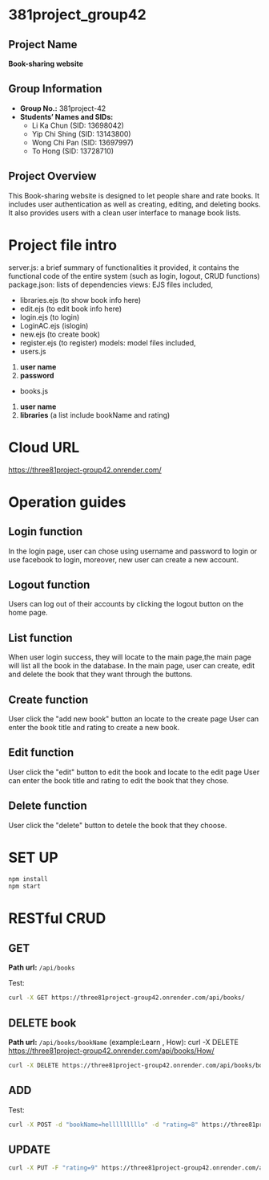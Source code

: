 # 381project_group42
## Project Name
**Book-sharing website**
## Group Information
- **Group No.:** 381project-42
- **Students’ Names and SIDs:**
  - Li Ka Chun (SID: 13698042)
  - Yip Chi Shing (SID: 13143800)
  - Wong Chi Pan (SID: 13697997)
  - To Hong (SID: 13728710)
  

## Project Overview
This Book-sharing website is designed to let people share and rate books. It includes user authentication as well as creating, editing, and deleting books. It also provides users with a clean user interface to manage book lists.

# Project file intro

  server.js: a brief summary of functionalities it provided,
  it contains the functional code of the entire system (such as login, logout, CRUD functions)
  package.json: lists of dependencies
  views: EJS files included, 
  - libraries.ejs (to show book info here)
  - edit.ejs (to edit book info here)
  - login.ejs (to login)
  - LoginAC.ejs (islogin)
  - new.ejs (to create book)
  - register.ejs (to register)
  models: model files included,
  - users.js 
  1. **user name**
  2. **password**
  - books.js
  1. **user name**
  2. **libraries** (a list include bookName and rating)
# Cloud URL

https://three81project-group42.onrender.com/

# Operation guides
  ## Login function
  In the login page, user can chose using username and password to login or use facebook to login, 
  moreover, new user can create a new account.
  ## Logout function
  Users can log out of their accounts by clicking the logout button on the home page.
  ## List function
  When user login success, they will locate to the main page,the main page will list all the book in
  the database.
  In the main page, user can create, edit and delete the book that they want through the buttons.
  ## Create function
  User click the "add new book" button an locate to the create page
  User can enter the book title and rating to create a new book.
  ## Edit function
  User click the "edit" button to edit the book and locate to the edit page
  User can enter the book title and rating to edit the book that they chose.
  ## Delete function
  User click the "delete" button to detele the book that they choose.

# SET UP
  ```bash
  npm install
  npm start
  ```
# RESTful CRUD
  ## GET
  **Path url:** `/api/books`
  
  Test:
  ```bash
  curl -X GET https://three81project-group42.onrender.com/api/books/
  ```
  ## DELETE book
  **Path url:** `/api/books/bookName`  (example:Learn , How):
  curl -X DELETE https://three81project-group42.onrender.com/api/books/How/
  
  ```bash
  curl -X DELETE https://three81project-group42.onrender.com/api/books/bookName/
  ```
  ## ADD
  Test:
  ```bash
  curl -X POST -d "bookName=helllllllllo" -d "rating=8" https://three81project-group42.onrender.com/api/books/
  ```
  ## UPDATE
  ```bash
  curl -X PUT -F "rating=9" https://three81project-group42.onrender.com/api/books/bookName/
 ```
